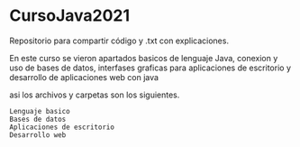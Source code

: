 # CursoJava2021
Repositorio para compartir código y .txt con explicaciones.

En este curso se vieron apartados basicos de lenguaje Java, conexion y uso de bases de datos, interfases graficas para aplicaciones de escritorio y desarrollo de aplicaciones web con java

asi los archivos y carpetas son los siguientes.

    Lenguaje basico
    Bases de datos
    Aplicaciones de escritorio
    Desarrollo web
  
  
  
